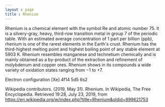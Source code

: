 ```yaml
---
layout : page
title : Rhenium
---
```


Rhenium is a chemical element with the symbol Re and atomic number 75. It is a silvery-gray, heavy, third-row transition metal in group 7 of the periodic table. With an estimated average concentration of 1 part per billion (ppb), rhenium is one of the rarest elements in the Earth's crust. Rhenium has the third-highest melting point and highest boiling point of any stable element at 5903 K. Rhenium resembles manganese and technetium chemically and is mainly obtained as a by-product of the extraction and refinement of molybdenum and copper ores. Rhenium shows in its compounds a wide variety of oxidation states ranging from −1 to +7.

Electron configuration	[Xe] 4f14 5d5 6s2

Wikipedia contributors. (2019, May 31). Rhenium. In Wikipedia, The Free Encyclopedia. Retrieved 19:28, July 23, 2019, from https://en.wikipedia.org/w/index.php?title=Rhenium&oldid=899621753



